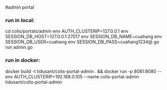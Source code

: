 #admin portal

### run in local:
cd colis/portals/admin
env AUTH_CLUSTERIP=127.0.0.1 env SESSION_DB_HOST=127.0.0.1:27017 env SESSION_DB_NAME=cuahang env SESSION_DB_USER=cuahang env SESSION_DB_PASS=cuahang1234@  go run admin.go 

### run in docker:
docker build -t tidusant/colis-portal-admin . && docker run -p 8081:8080 --env AUTH_CLUSTERIP=192.168.0.105 --name colis-portal-admin tidusant/colis-portal-admin 
